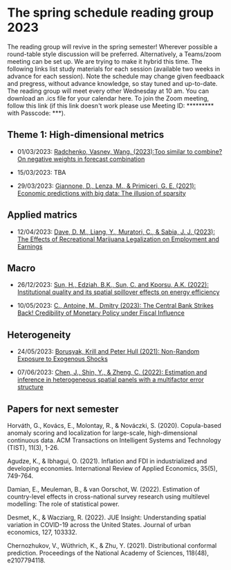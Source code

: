 # The spring schedule reading group 2023
The reading group will revive in the spring semester! Wherever possible a round-table style discussion will be preferred. Alternatively, a Teams/zoom meeting can be set up. We are trying to make it hybrid this time. The following links list study materials for each session (available two weeks in advance for each session). Note the schedule may change given feedbaack and pregress, without advance knowledge, so stay tuned and up-to-date. The reading group will meet every other Wednesday at 10 am. You can download an .ics file for your calendar here. To join the Zoom meeting, follow this link (if this link doesn't work please use Meeting ID: ********* with Passcode: ***).

## Theme 1: High-dimensional metrics
* 01/03/2023: [Radchenko, Vasnev, Wang. (2023):Too similar to combine? On negative weights in forecast combination](https://dl.acm.org/doi/pdf/10.1145/3372274) 

* 15/03/2023: TBA

* 29/03/2023: [Giannone, D., Lenza, M., & Primiceri, G. E. (2021): Economic predictions with big data: The illusion of sparsity](https://onlinelibrary.wiley.com/doi/pdf/10.3982/ECTA17842)

## Applied matrics

* 12/04/2023: [Dave, D. M., Liang, Y., Muratori, C., & Sabia, J. J. (2023): The Effects of Recreational Marijuana Legalization on Employment and Earnings](https://www.nber.org/system/files/working_papers/w30813/w30813.pdf)

## Macro
* 26/12/2023: [Sun, H., Edziah, B.K., Sun, C. and Kporsu, A.K. (2022): Institutional quality and its spatial spillover effects on energy efficiency](https://doi.org/10.1016/j.seps.2021.101023)

* 10/05/2023: [C., Antoine, M., Dmitry (2023): The Central Bank Strikes Back! Credibility of Monetary Policy under Fiscal Influence](https://doi.org/10.1093/ej/ueac055)

## Heterogeneity 
* 24/05/2023: [Borusyak, Krill and Peter Hull (2021): Non-Random Exposure to Exogenous Shocks](https://economics.sas.upenn.edu/system/files/2022-03/Empirical%20Micro%2003242022_1.pdf)

* 07/06/2023: [Chen, J., Shin, Y., & Zheng, C. (2022): Estimation and inference in heterogeneous spatial panels with a multifactor error structure](https://drive.google.com/file/d/1af6SxAtjIbHloRpGV4FMNC2IQuOuHzp6/view)

## Papers for next semester
Horváth, G., Kovács, E., Molontay, R., & Nováczki, S. (2020). Copula-based anomaly scoring and localization for large-scale, high-dimensional continuous data. ACM Transactions on Intelligent Systems and Technology (TIST), 11(3), 1-26.

Agudze, K., & Ibhagui, O. (2021). Inflation and FDI in industrialized and developing economies. International Review of Applied Economics, 35(5), 749-764.

Damian, E., Meuleman, B., & van Oorschot, W. (2022). Estimation of country-level effects in cross-national survey research using multilevel modelling: The role of statistical power.

Desmet, K., & Wacziarg, R. (2022). JUE Insight: Understanding spatial variation in COVID-19 across the United States. Journal of urban economics, 127, 103332.

Chernozhukov, V., Wüthrich, K., & Zhu, Y. (2021). Distributional conformal prediction. Proceedings of the National Academy of Sciences, 118(48), e2107794118.
